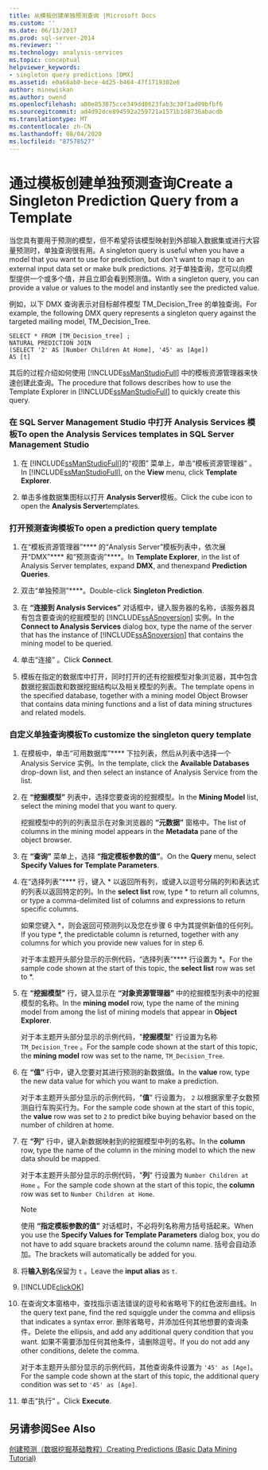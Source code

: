 ```yaml
---
title: 从模板创建单独预测查询 |Microsoft Docs
ms.custom: ''
ms.date: 06/13/2017
ms.prod: sql-server-2014
ms.reviewer: ''
ms.technology: analysis-services
ms.topic: conceptual
helpviewer_keywords:
- singleton query predictions [DMX]
ms.assetid: e0a68ab0-bece-4d25-b464-47f1719302e6
author: minewiskan
ms.author: owend
ms.openlocfilehash: a80e853875cce349dd8623fab3c30f1ad09bfbf6
ms.sourcegitcommit: ad4d92dce894592a259721a1571b1d8736abacdb
ms.translationtype: MT
ms.contentlocale: zh-CN
ms.lasthandoff: 08/04/2020
ms.locfileid: "87578527"
---
```

# <a name="create-a-singleton-prediction-query-from-a-template"></a><span data-ttu-id="1af08-102">通过模板创建单独预测查询</span><span class="sxs-lookup"><span data-stu-id="1af08-102">Create a Singleton Prediction Query from a Template</span></span>
  <span data-ttu-id="1af08-103">当您具有要用于预测的模型，但不希望将该模型映射到外部输入数据集或进行大容量预测时，单独查询很有用。</span><span class="sxs-lookup"><span data-stu-id="1af08-103">A singleton query is useful when you have a model that you want to use for prediction, but don't want to map it to an external input data set or make bulk predictions.</span></span> <span data-ttu-id="1af08-104">对于单独查询，您可以向模型提供一个或多个值，并且立即会看到预测值。</span><span class="sxs-lookup"><span data-stu-id="1af08-104">With a singleton query, you can provide a value or values to the model and instantly see the predicted value.</span></span>  
  
 <span data-ttu-id="1af08-105">例如，以下 DMX 查询表示对目标邮件模型 TM_Decision_Tree 的单独查询。</span><span class="sxs-lookup"><span data-stu-id="1af08-105">For example, the following DMX query represents a singleton query against the targeted mailing model, TM_Decision_Tree.</span></span>  
  
```  
SELECT * FROM [TM_Decision_tree] ;  
NATURAL PREDICTION JOIN  
(SELECT '2' AS [Number Children At Home], '45' as [Age])  
AS [t]  
```  
  
 <span data-ttu-id="1af08-106">其后的过程介绍如何使用 [!INCLUDE[ssManStudioFull](../../includes/ssmanstudiofull-md.md)] 中的模板资源管理器来快速创建此查询。</span><span class="sxs-lookup"><span data-stu-id="1af08-106">The procedure that follows describes how to use the Template Explorer in [!INCLUDE[ssManStudioFull](../../includes/ssmanstudiofull-md.md)] to quickly create this query.</span></span>  
  
### <a name="to-open-the-analysis-services-templates-in-sql-server-management-studio"></a><span data-ttu-id="1af08-107">在 SQL Server Management Studio 中打开 Analysis Services 模板</span><span class="sxs-lookup"><span data-stu-id="1af08-107">To open the Analysis Services templates in SQL Server Management Studio</span></span>  
  
1.  <span data-ttu-id="1af08-108">在 [!INCLUDE[ssManStudioFull](../../includes/ssmanstudiofull-md.md)]的“视图”  菜单上，单击“模板资源管理器” 。</span><span class="sxs-lookup"><span data-stu-id="1af08-108">In [!INCLUDE[ssManStudioFull](../../includes/ssmanstudiofull-md.md)], on the **View** menu, click **Template Explorer**.</span></span>  
  
2.  <span data-ttu-id="1af08-109">单击多维数据集图标以打开 **Analysis Server**模板。</span><span class="sxs-lookup"><span data-stu-id="1af08-109">Click the cube icon to open the **Analysis Server**templates.</span></span>  
  
### <a name="to-open-a-prediction-query-template"></a><span data-ttu-id="1af08-110">打开预测查询模板</span><span class="sxs-lookup"><span data-stu-id="1af08-110">To open a prediction query template</span></span>  
  
1.  <span data-ttu-id="1af08-111">在“模板资源管理器”\*\*\*\* 的“Analysis Server”模板列表中，依次展开“DMX”\*\*\*\* 和“预测查询”\*\*\*\*。</span><span class="sxs-lookup"><span data-stu-id="1af08-111">In **Template Explorer**, in the list of Analysis Server templates, expand **DMX**, and thenexpand **Prediction Queries**.</span></span>  
  
2.  <span data-ttu-id="1af08-112">双击“单独预测”\*\*\*\*。</span><span class="sxs-lookup"><span data-stu-id="1af08-112">Double-click **Singleton Prediction**.</span></span>  
  
3.  <span data-ttu-id="1af08-113">在 **“连接到 Analysis Services”** 对话框中，键入服务器的名称，该服务器具有包含要查询的挖掘模型的 [!INCLUDE[ssASnoversion](../../includes/ssasnoversion-md.md)] 实例。</span><span class="sxs-lookup"><span data-stu-id="1af08-113">In the **Connect to Analysis Services** dialog box, type the name of the server that has the instance of [!INCLUDE[ssASnoversion](../../includes/ssasnoversion-md.md)] that contains the mining model to be queried.</span></span>  
  
4.  <span data-ttu-id="1af08-114">单击“连接” 。</span><span class="sxs-lookup"><span data-stu-id="1af08-114">Click **Connect**.</span></span>  
  
5.  <span data-ttu-id="1af08-115">模板在指定的数据库中打开，同时打开的还有挖掘模型对象浏览器，其中包含数据挖掘函数和数据挖掘结构以及相关模型的列表。</span><span class="sxs-lookup"><span data-stu-id="1af08-115">The template opens in the specified database, together with a mining model Object Browser that contains data mining functions and a list of data mining structures and related models.</span></span>  
  
### <a name="to-customize-the-singleton-query-template"></a><span data-ttu-id="1af08-116">自定义单独查询模板</span><span class="sxs-lookup"><span data-stu-id="1af08-116">To customize the singleton query template</span></span>  
  
1.  <span data-ttu-id="1af08-117">在模板中，单击“可用数据库”\*\*\*\* 下拉列表，然后从列表中选择一个 Analysis Service 实例。</span><span class="sxs-lookup"><span data-stu-id="1af08-117">In the template, click the **Available Databases** drop-down list, and then select an instance of Analysis Service from the list.</span></span>  
  
2.  <span data-ttu-id="1af08-118">在 **“挖掘模型”** 列表中，选择您要查询的挖掘模型。</span><span class="sxs-lookup"><span data-stu-id="1af08-118">In the **Mining Model** list, select the mining model that you want to query.</span></span>  
  
     <span data-ttu-id="1af08-119">挖掘模型中的列的列表显示在对象浏览器的 **“元数据”** 窗格中。</span><span class="sxs-lookup"><span data-stu-id="1af08-119">The list of columns in the mining model appears in the **Metadata** pane of the object browser.</span></span>  
  
3.  <span data-ttu-id="1af08-120">在 **“查询”** 菜单上，选择 **“指定模板参数的值”**。</span><span class="sxs-lookup"><span data-stu-id="1af08-120">On the **Query** menu, select **Specify Values for Template Parameters**.</span></span>  
  
4.  <span data-ttu-id="1af08-121">在“选择列表”\*\*\*\* 行，键入 \* 以返回所有列，或键入以逗号分隔的列和表达式的列表以返回特定的列。</span><span class="sxs-lookup"><span data-stu-id="1af08-121">In the **select list** row, type \* to return all columns, or type a comma-delimited list of columns and expressions to return specific columns.</span></span>  
  
     <span data-ttu-id="1af08-122">如果您键入 \*，则会返回可预测列以及您在步骤 6 中为其提供新值的任何列。</span><span class="sxs-lookup"><span data-stu-id="1af08-122">If you type \*, the predictable column is returned, together with any columns for which you provide new values for in step 6.</span></span>  
  
     <span data-ttu-id="1af08-123">对于本主题开头部分显示的示例代码，“选择列表”\*\*\*\* 行设置为 \*。</span><span class="sxs-lookup"><span data-stu-id="1af08-123">For the sample code shown at the start of this topic, the **select list** row was set to \*.</span></span>  
  
5.  <span data-ttu-id="1af08-124">在 **“挖掘模型”** 行，键入显示在 **“对象资源管理器”** 中的挖掘模型列表中的挖掘模型的名称。</span><span class="sxs-lookup"><span data-stu-id="1af08-124">In the **mining model** row, type the name of the mining model from among the list of mining models that appear in **Object Explorer**.</span></span>  
  
     <span data-ttu-id="1af08-125">对于本主题开头部分显示的示例代码，"**挖掘模型**" 行设置为名称 `TM_Decision_Tree` 。</span><span class="sxs-lookup"><span data-stu-id="1af08-125">For the sample code shown at the start of this topic, the **mining model** row was set to the name, `TM_Decision_Tree`.</span></span>  
  
6.  <span data-ttu-id="1af08-126">在 **“值”** 行中，键入您要对其进行预测的新数据值。</span><span class="sxs-lookup"><span data-stu-id="1af08-126">In the **value** row, type the new data value for which you want to make a prediction.</span></span>  
  
     <span data-ttu-id="1af08-127">对于本主题开头部分显示的示例代码，"**值**" 行设置为， `2` 以根据家里子女数预测自行车购买行为。</span><span class="sxs-lookup"><span data-stu-id="1af08-127">For the sample code shown at the start of this topic, the **value** row was set to `2` to predict bike buying behavior based on the number of children at home.</span></span>  
  
7.  <span data-ttu-id="1af08-128">在 **“列”** 行中，键入新数据映射到的挖掘模型中列的名称。</span><span class="sxs-lookup"><span data-stu-id="1af08-128">In the **column** row, type the name of the column in the mining model to which the new data should be mapped.</span></span>  
  
     <span data-ttu-id="1af08-129">对于本主题开头部分显示的示例代码，"**列**" 行设置为 `Number Children at Home` 。</span><span class="sxs-lookup"><span data-stu-id="1af08-129">For the sample code shown at the start of this topic, the **column** row was set to `Number Children at Home`.</span></span>  
  
    > [!NOTE]  
    >  <span data-ttu-id="1af08-130">使用 **“指定模板参数的值”** 对话框时，不必将列名称用方括号括起来。</span><span class="sxs-lookup"><span data-stu-id="1af08-130">When you use the **Specify Values for Template Parameters** dialog box, you do not have to add square brackets around the column name.</span></span> <span data-ttu-id="1af08-131">括号会自动添加。</span><span class="sxs-lookup"><span data-stu-id="1af08-131">The brackets will automatically be added for you.</span></span>  
  
8.  <span data-ttu-id="1af08-132">将**输入别名**保留为 `t` 。</span><span class="sxs-lookup"><span data-stu-id="1af08-132">Leave the **input alias** as `t`.</span></span>  
  
9. [!INCLUDE[clickOK](../../includes/clickok-md.md)]  
  
10. <span data-ttu-id="1af08-133">在查询文本窗格中，查找指示语法错误的逗号和省略号下的红色波形曲线。</span><span class="sxs-lookup"><span data-stu-id="1af08-133">In the query text pane, find the red squiggle under the comma and ellipsis that indicates a syntax error.</span></span> <span data-ttu-id="1af08-134">删除省略号，并添加任何其他想要的查询条件。</span><span class="sxs-lookup"><span data-stu-id="1af08-134">Delete the ellipsis, and add any additional query condition that you want.</span></span> <span data-ttu-id="1af08-135">如果不需要添加任何其他条件，请删除逗号。</span><span class="sxs-lookup"><span data-stu-id="1af08-135">If you do not add any other conditions, delete the comma.</span></span>  
  
     <span data-ttu-id="1af08-136">对于本主题开头部分显示的示例代码，其他查询条件设置为 `'45' as [Age]`。</span><span class="sxs-lookup"><span data-stu-id="1af08-136">For the sample code shown at the start of this topic, the additional query condition was set to `'45' as [Age]`.</span></span>  
  
11. <span data-ttu-id="1af08-137">单击“执行” 。</span><span class="sxs-lookup"><span data-stu-id="1af08-137">Click **Execute**.</span></span>  
  
## <a name="see-also"></a><span data-ttu-id="1af08-138">另请参阅</span><span class="sxs-lookup"><span data-stu-id="1af08-138">See Also</span></span>  
 [<span data-ttu-id="1af08-139">创建预测（数据挖掘基础教程）</span><span class="sxs-lookup"><span data-stu-id="1af08-139">Creating Predictions &#40;Basic Data Mining Tutorial&#41;</span></span>](../../tutorials/creating-predictions-basic-data-mining-tutorial.md)  
  
  
